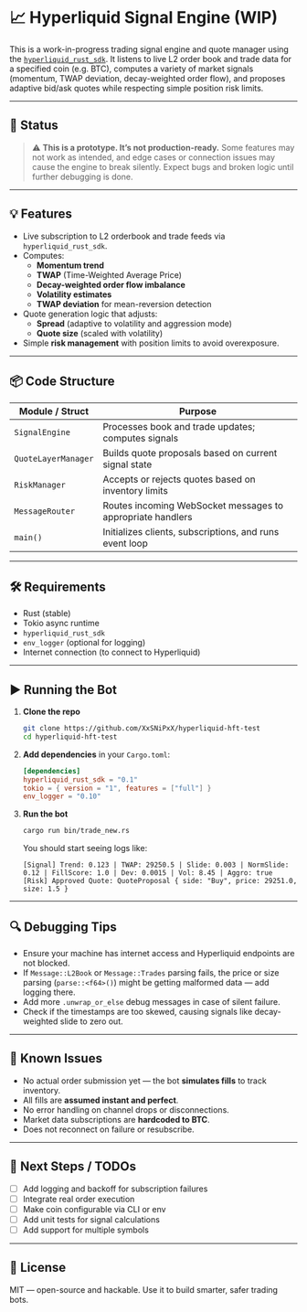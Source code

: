 
# 📈 Hyperliquid Signal Engine (WIP)

This is a work-in-progress trading signal engine and quote manager using the [`hyperliquid_rust_sdk`](https://github.com/hyperliquid-markets/hyperliquid-rust-sdk). It listens to live L2 order book and trade data for a specified coin (e.g. BTC), computes a variety of market signals (momentum, TWAP deviation, decay-weighted order flow), and proposes adaptive bid/ask quotes while respecting simple position risk limits.

---

## 🚧 Status

> ⚠️ **This is a prototype. It’s not production-ready.**
> Some features may not work as intended, and edge cases or connection issues may cause the engine to break silently. Expect bugs and broken logic until further debugging is done.

---

## 💡 Features

- Live subscription to L2 orderbook and trade feeds via `hyperliquid_rust_sdk`.
- Computes:
  - **Momentum trend**
  - **TWAP** (Time-Weighted Average Price)
  - **Decay-weighted order flow imbalance**
  - **Volatility estimates**
  - **TWAP deviation** for mean-reversion detection
- Quote generation logic that adjusts:
  - **Spread** (adaptive to volatility and aggression mode)
  - **Quote size** (scaled with volatility)
- Simple **risk management** with position limits to avoid overexposure.

---

## 📦 Code Structure

| Module / Struct        | Purpose |
|------------------------|---------|
| `SignalEngine`         | Processes book and trade updates; computes signals |
| `QuoteLayerManager`    | Builds quote proposals based on current signal state |
| `RiskManager`          | Accepts or rejects quotes based on inventory limits |
| `MessageRouter`        | Routes incoming WebSocket messages to appropriate handlers |
| `main()`               | Initializes clients, subscriptions, and runs event loop |

---

## 🛠 Requirements

- Rust (stable)
- Tokio async runtime
- `hyperliquid_rust_sdk`
- `env_logger` (optional for logging)
- Internet connection (to connect to Hyperliquid)

---

## ▶️ Running the Bot

1. **Clone the repo**
   ```bash
   git clone https://github.com/XxSNiPxX/hyperliquid-hft-test
   cd hyperliquid-hft-test
   ```

2. **Add dependencies** in your `Cargo.toml`:
   ```toml
   [dependencies]
   hyperliquid_rust_sdk = "0.1"
   tokio = { version = "1", features = ["full"] }
   env_logger = "0.10"
   ```

3. **Run the bot**
   ```bash
   cargo run bin/trade_new.rs
   ```

   You should start seeing logs like:

   ```
   [Signal] Trend: 0.123 | TWAP: 29250.5 | Slide: 0.003 | NormSlide: 0.12 | FillScore: 1.0 | Dev: 0.0015 | Vol: 8.45 | Aggro: true
   [Risk] Approved Quote: QuoteProposal { side: "Buy", price: 29251.0, size: 1.5 }
   ```

---

## 🔍 Debugging Tips

- Ensure your machine has internet access and Hyperliquid endpoints are not blocked.
- If `Message::L2Book` or `Message::Trades` parsing fails, the price or size parsing (`parse::<f64>()`) might be getting malformed data — add logging there.
- Add more `.unwrap_or_else` debug messages in case of silent failure.
- Check if the timestamps are too skewed, causing signals like decay-weighted slide to zero out.

---

## 🧠 Known Issues

- No actual order submission yet — the bot **simulates fills** to track inventory.
- All fills are **assumed instant and perfect**.
- No error handling on channel drops or disconnections.
- Market data subscriptions are **hardcoded to BTC**.
- Does not reconnect on failure or resubscribe.

---

## 📌 Next Steps / TODOs

- [ ] Add logging and backoff for subscription failures
- [ ] Integrate real order execution
- [ ] Make coin configurable via CLI or env
- [ ] Add unit tests for signal calculations
- [ ] Add support for multiple symbols

---

## 📜 License

MIT — open-source and hackable. Use it to build smarter, safer trading bots.
```
